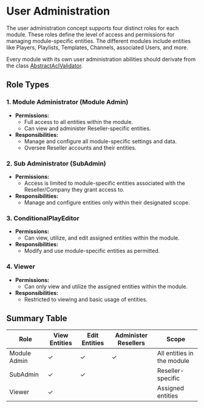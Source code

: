 # User Administration

The user administration concept supports four distinct roles for each module. These roles define the level of access 
and permissions for managing module-specific entities. The different modules include entities like Players, Playlists, 
Templates, Channels, associated Users, and more.

Every module with its own user administration abilities should derivate from the class [AbstractAclValidator](
..%2Fsrc%2FFramework%2FCore%2FAcl%2FAbstractAclValidator.php).

## Role Types

### 1. **Module Administrator (Module Admin)**
- **Permissions:**
    - Full access to all entities within the module.
    - Can view and administer Reseller-specific entities.
- **Responsibilities:**
    - Manage and configure all module-specific settings and data.
    - Oversee Reseller accounts and their entities.

### 2. **Sub Administrator (SubAdmin)**
- **Permissions:**
    - Access is limited to module-specific entities associated with the Reseller/Company they grant access to.
- **Responsibilities:**
    - Manage and configure entities only within their designated scope.

### 3. **ConditionalPlayEditor**
- **Permissions:**
    - Can view, utilize, and edit assigned entities within the module.
- **Responsibilities:**
    - Modify and use module-specific entities as permitted.

### 4. **Viewer**
- **Permissions:**
    - Can only view and utilize the assigned entities within the module.
- **Responsibilities:**
    - Restricted to viewing and basic usage of entities.

## Summary Table

| Role            | View Entities | Edit Entities | Administer Resellers | Scope              |
|-----------------|---------------|---------------|----------------------|--------------------|
| Module Admin    | ✓            | ✓            | ✓                 | All entities in the module |
| SubAdmin        | ✓            | ✓            |                      | Reseller-specific   |
| Viewer          | ✓            |               |                      | Assigned entities   |

